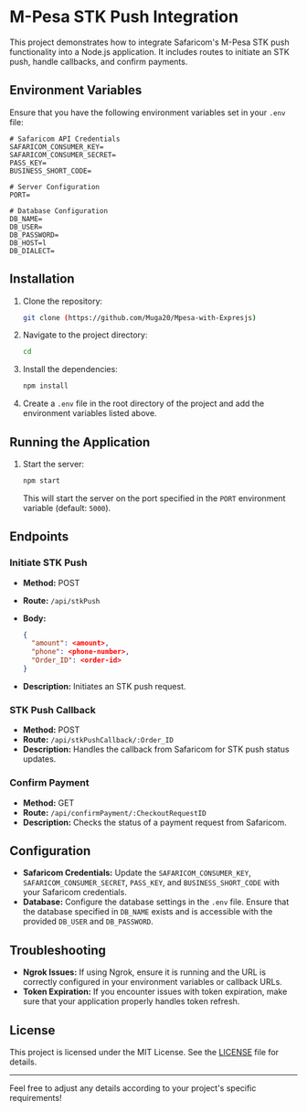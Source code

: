 
# M-Pesa STK Push Integration

This project demonstrates how to integrate Safaricom's M-Pesa STK push functionality into a Node.js application. It includes routes to initiate an STK push, handle callbacks, and confirm payments.

## Environment Variables

Ensure that you have the following environment variables set in your `.env` file:

```env
# Safaricom API Credentials
SAFARICOM_CONSUMER_KEY=
SAFARICOM_CONSUMER_SECRET=
PASS_KEY=
BUSINESS_SHORT_CODE=

# Server Configuration
PORT=

# Database Configuration
DB_NAME=
DB_USER=
DB_PASSWORD=
DB_HOST=l
DB_DIALECT=
```

## Installation

1. Clone the repository:

    ```bash
    git clone (https://github.com/Muga20/Mpesa-with-Expresjs)
    ```

2. Navigate to the project directory:

    ```bash  Mpesa-with-Expresjs
    cd 
    ```

3. Install the dependencies:

    ```bash
    npm install
    ```

4. Create a `.env` file in the root directory of the project and add the environment variables listed above.

## Running the Application

1. Start the server:

    ```bash
    npm start
    ```

   This will start the server on the port specified in the `PORT` environment variable (default: `5000`).

## Endpoints

### Initiate STK Push

- **Method:** POST
- **Route:** `/api/stkPush`
- **Body:**

    ```json
    {
      "amount": <amount>,
      "phone": <phone-number>,
      "Order_ID": <order-id>
    }
    ```

- **Description:** Initiates an STK push request.

### STK Push Callback

- **Method:** POST
- **Route:** `/api/stkPushCallback/:Order_ID`
- **Description:** Handles the callback from Safaricom for STK push status updates.

### Confirm Payment

- **Method:** GET
- **Route:** `/api/confirmPayment/:CheckoutRequestID`
- **Description:** Checks the status of a payment request from Safaricom.

## Configuration

- **Safaricom Credentials:** Update the `SAFARICOM_CONSUMER_KEY`, `SAFARICOM_CONSUMER_SECRET`, `PASS_KEY`, and `BUSINESS_SHORT_CODE` with your Safaricom credentials.
- **Database:** Configure the database settings in the `.env` file. Ensure that the database specified in `DB_NAME` exists and is accessible with the provided `DB_USER` and `DB_PASSWORD`.

## Troubleshooting

- **Ngrok Issues:** If using Ngrok, ensure it is running and the URL is correctly configured in your environment variables or callback URLs.
- **Token Expiration:** If you encounter issues with token expiration, make sure that your application properly handles token refresh.

## License

This project is licensed under the MIT License. See the [LICENSE](LICENSE) file for details.

---

Feel free to adjust any details according to your project's specific requirements!